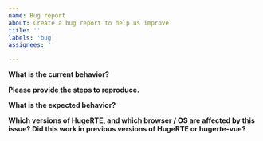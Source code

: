 ```yaml
---
name: Bug report
about: Create a bug report to help us improve
title: ''
labels: 'bug'
assignees: ''

---
```


**What is the current behavior?**

**Please provide the steps to reproduce.**

**What is the expected behavior?**

**Which versions of HugeRTE, and which browser / OS are affected by this issue? Did this work in previous versions of HugeRTE or hugerte-vue?**
